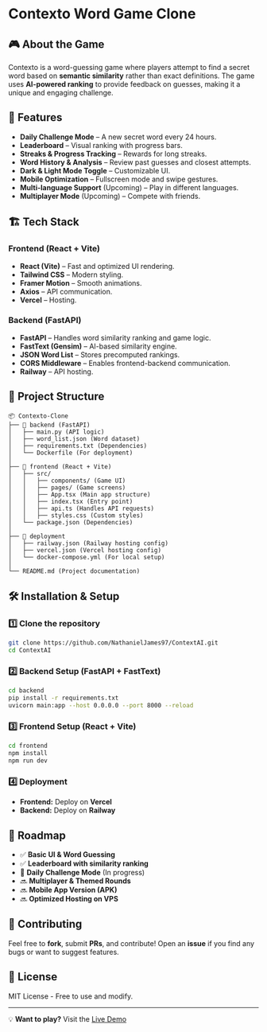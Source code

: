 # Contexto Word Game Clone

## 🎮 About the Game

Contexto is a word-guessing game where players attempt to find a secret word based on **semantic similarity** rather than exact definitions. The game uses **AI-powered ranking** to provide feedback on guesses, making it a unique and engaging challenge.

## 🚀 Features

- **Daily Challenge Mode** – A new secret word every 24 hours.
- **Leaderboard** – Visual ranking with progress bars.
- **Streaks & Progress Tracking** – Rewards for long streaks.
- **Word History & Analysis** – Review past guesses and closest attempts.
- **Dark & Light Mode Toggle** – Customizable UI.
- **Mobile Optimization** – Fullscreen mode and swipe gestures.
- **Multi-language Support** (Upcoming) – Play in different languages.
- **Multiplayer Mode** (Upcoming) – Compete with friends.

## 🏗️ Tech Stack

### **Frontend** (React + Vite)

- **React (Vite)** – Fast and optimized UI rendering.
- **Tailwind CSS** – Modern styling.
- **Framer Motion** – Smooth animations.
- **Axios** – API communication.
- **Vercel** – Hosting.

### **Backend** (FastAPI)

- **FastAPI** – Handles word similarity ranking and game logic.
- **FastText (Gensim)** – AI-based similarity engine.
- **JSON Word List** – Stores precomputed rankings.
- **CORS Middleware** – Enables frontend-backend communication.
- **Railway** – API hosting.

## 📂 Project Structure

```
📦 Contexto-Clone
├── 📁 backend (FastAPI)
│   ├── main.py (API logic)
│   ├── word_list.json (Word dataset)
│   ├── requirements.txt (Dependencies)
│   └── Dockerfile (For deployment)
│
├── 📁 frontend (React + Vite)
│   ├── src/
│   │   ├── components/ (Game UI)
│   │   ├── pages/ (Game screens)
│   │   ├── App.tsx (Main app structure)
│   │   ├── index.tsx (Entry point)
│   │   ├── api.ts (Handles API requests)
│   │   ├── styles.css (Custom styles)
│   └── package.json (Dependencies)
│
├── 📁 deployment
│   ├── railway.json (Railway hosting config)
│   ├── vercel.json (Vercel hosting config)
│   └── docker-compose.yml (For local setup)
│
└── README.md (Project documentation)
```

## 🛠️ Installation & Setup

### **1️⃣ Clone the repository**

```sh
git clone https://github.com/NathanielJames97/ContextAI.git
cd ContextAI
```

### **2️⃣ Backend Setup (FastAPI + FastText)**

```sh
cd backend
pip install -r requirements.txt
uvicorn main:app --host 0.0.0.0 --port 8000 --reload
```

### **3️⃣ Frontend Setup (React + Vite)**

```sh
cd frontend
npm install
npm run dev
```

### **4️⃣ Deployment**

- **Frontend:** Deploy on **Vercel**
- **Backend:** Deploy on **Railway**

## 🎯 Roadmap

- ✅ **Basic UI & Word Guessing**
- ✅ **Leaderboard with similarity ranking**
- 🚧 **Daily Challenge Mode** (In progress)
- 🔜 **Multiplayer & Themed Rounds**
- 🔜 **Mobile App Version (APK)**
- 🔜 **Optimized Hosting on VPS**

## 📌 Contributing

Feel free to **fork**, submit **PRs**, and contribute! Open an **issue** if you find any bugs or want to suggest features.

## 📄 License

MIT License - Free to use and modify.

---

💡 **Want to play?** Visit the [Live Demo](https://contextai.vercel.app/)
